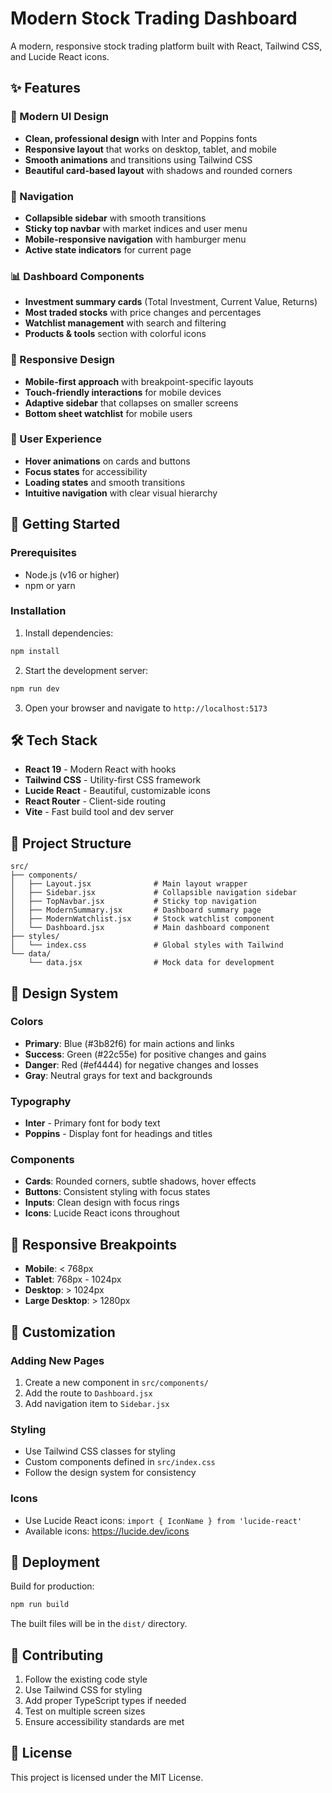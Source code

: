 # Modern Stock Trading Dashboard

A modern, responsive stock trading platform built with React, Tailwind CSS, and Lucide React icons.

## ✨ Features

### 🎨 Modern UI Design
- **Clean, professional design** with Inter and Poppins fonts
- **Responsive layout** that works on desktop, tablet, and mobile
- **Smooth animations** and transitions using Tailwind CSS
- **Beautiful card-based layout** with shadows and rounded corners

### 🧭 Navigation
- **Collapsible sidebar** with smooth transitions
- **Sticky top navbar** with market indices and user menu
- **Mobile-responsive navigation** with hamburger menu
- **Active state indicators** for current page

### 📊 Dashboard Components
- **Investment summary cards** (Total Investment, Current Value, Returns)
- **Most traded stocks** with price changes and percentages
- **Watchlist management** with search and filtering
- **Products & tools** section with colorful icons

### 📱 Responsive Design
- **Mobile-first approach** with breakpoint-specific layouts
- **Touch-friendly interactions** for mobile devices
- **Adaptive sidebar** that collapses on smaller screens
- **Bottom sheet watchlist** for mobile users

### 🎯 User Experience
- **Hover animations** on cards and buttons
- **Focus states** for accessibility
- **Loading states** and smooth transitions
- **Intuitive navigation** with clear visual hierarchy

## 🚀 Getting Started

### Prerequisites
- Node.js (v16 or higher)
- npm or yarn

### Installation

1. Install dependencies:
```bash
npm install
```

2. Start the development server:
```bash
npm run dev
```

3. Open your browser and navigate to `http://localhost:5173`

## 🛠️ Tech Stack

- **React 19** - Modern React with hooks
- **Tailwind CSS** - Utility-first CSS framework
- **Lucide React** - Beautiful, customizable icons
- **React Router** - Client-side routing
- **Vite** - Fast build tool and dev server

## 📁 Project Structure

```
src/
├── components/
│   ├── Layout.jsx              # Main layout wrapper
│   ├── Sidebar.jsx             # Collapsible navigation sidebar
│   ├── TopNavbar.jsx           # Sticky top navigation
│   ├── ModernSummary.jsx       # Dashboard summary page
│   ├── ModernWatchlist.jsx     # Stock watchlist component
│   └── Dashboard.jsx           # Main dashboard component
├── styles/
│   └── index.css               # Global styles with Tailwind
└── data/
    └── data.jsx                # Mock data for development
```

## 🎨 Design System

### Colors
- **Primary**: Blue (#3b82f6) for main actions and links
- **Success**: Green (#22c55e) for positive changes and gains
- **Danger**: Red (#ef4444) for negative changes and losses
- **Gray**: Neutral grays for text and backgrounds

### Typography
- **Inter** - Primary font for body text
- **Poppins** - Display font for headings and titles

### Components
- **Cards**: Rounded corners, subtle shadows, hover effects
- **Buttons**: Consistent styling with focus states
- **Inputs**: Clean design with focus rings
- **Icons**: Lucide React icons throughout

## 📱 Responsive Breakpoints

- **Mobile**: < 768px
- **Tablet**: 768px - 1024px
- **Desktop**: > 1024px
- **Large Desktop**: > 1280px

## 🔧 Customization

### Adding New Pages
1. Create a new component in `src/components/`
2. Add the route to `Dashboard.jsx`
3. Add navigation item to `Sidebar.jsx`

### Styling
- Use Tailwind CSS classes for styling
- Custom components defined in `src/index.css`
- Follow the design system for consistency

### Icons
- Use Lucide React icons: `import { IconName } from 'lucide-react'`
- Available icons: https://lucide.dev/icons

## 🚀 Deployment

Build for production:
```bash
npm run build
```

The built files will be in the `dist/` directory.

## 🤝 Contributing

1. Follow the existing code style
2. Use Tailwind CSS for styling
3. Add proper TypeScript types if needed
4. Test on multiple screen sizes
5. Ensure accessibility standards are met

## 📄 License

This project is licensed under the MIT License.
